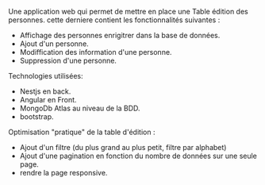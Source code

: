 Une application web qui permet de mettre en place une Table édition des personnes. cette derniere contient les fonctionnalités suivantes : 
  - Affichage des personnes enrigitrer dans la base de données.
  - Ajout d'un personne.
  - Modiffication des information d'une personne.
  - Suppression d'une personne.

Technologies utilisées:
  - Nestjs en back.
  - Angular en Front.
  - MongoDb Atlas au niveau de la BDD.
  - bootstrap.

Optimisation "pratique" de la table d'édition :
  - Ajout d'un filtre (du plus grand au plus petit, filtre par alphabet)
  - Ajout d'une pagination en fonction du nombre de données sur une seule page.
  - rendre la page responsive.
  
